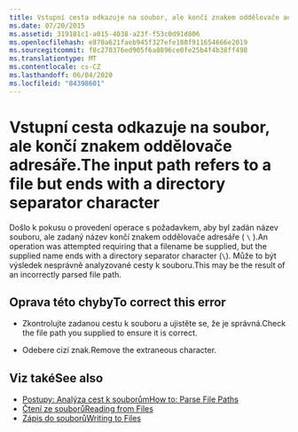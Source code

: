 ```yaml
---
title: Vstupní cesta odkazuje na soubor, ale končí znakem oddělovače adresáře.
ms.date: 07/20/2015
ms.assetid: 319181c1-a015-4038-a23f-f53c0d91d806
ms.openlocfilehash: e878a621faeb945f327efe188f911654666e2019
ms.sourcegitcommit: f8c270376ed905f6a8896ce0fe25b4f4b38ff498
ms.translationtype: MT
ms.contentlocale: cs-CZ
ms.lasthandoff: 06/04/2020
ms.locfileid: "84398601"
---
```

# <a name="the-input-path-refers-to-a-file-but-ends-with-a-directory-separator-character"></a><span data-ttu-id="3b8d5-102">Vstupní cesta odkazuje na soubor, ale končí znakem oddělovače adresáře.</span><span class="sxs-lookup"><span data-stu-id="3b8d5-102">The input path refers to a file but ends with a directory separator character</span></span>
<span data-ttu-id="3b8d5-103">Došlo k pokusu o provedení operace s požadavkem, aby byl zadán název souboru, ale zadaný název končí znakem oddělovače adresáře ( `\` ).</span><span class="sxs-lookup"><span data-stu-id="3b8d5-103">An operation was attempted requiring that a filename be supplied, but the supplied name ends with a directory separator character (`\`).</span></span> <span data-ttu-id="3b8d5-104">Může to být výsledek nesprávně analyzované cesty k souboru.</span><span class="sxs-lookup"><span data-stu-id="3b8d5-104">This may be the result of an incorrectly parsed file path.</span></span>  
  
## <a name="to-correct-this-error"></a><span data-ttu-id="3b8d5-105">Oprava této chyby</span><span class="sxs-lookup"><span data-stu-id="3b8d5-105">To correct this error</span></span>  
  
- <span data-ttu-id="3b8d5-106">Zkontrolujte zadanou cestu k souboru a ujistěte se, že je správná.</span><span class="sxs-lookup"><span data-stu-id="3b8d5-106">Check the file path you supplied to ensure it is correct.</span></span>  
  
- <span data-ttu-id="3b8d5-107">Odebere cizí znak.</span><span class="sxs-lookup"><span data-stu-id="3b8d5-107">Remove the extraneous character.</span></span>  
  
## <a name="see-also"></a><span data-ttu-id="3b8d5-108">Viz také</span><span class="sxs-lookup"><span data-stu-id="3b8d5-108">See also</span></span>

- [<span data-ttu-id="3b8d5-109">Postupy: Analýza cest k souborům</span><span class="sxs-lookup"><span data-stu-id="3b8d5-109">How to: Parse File Paths</span></span>](../developing-apps/programming/drives-directories-files/how-to-parse-file-paths.md)
- [<span data-ttu-id="3b8d5-110">Čtení ze souborů</span><span class="sxs-lookup"><span data-stu-id="3b8d5-110">Reading from Files</span></span>](../developing-apps/programming/drives-directories-files/reading-from-files.md)
- [<span data-ttu-id="3b8d5-111">Zápis do souborů</span><span class="sxs-lookup"><span data-stu-id="3b8d5-111">Writing to Files</span></span>](../developing-apps/programming/drives-directories-files/writing-to-files.md)

